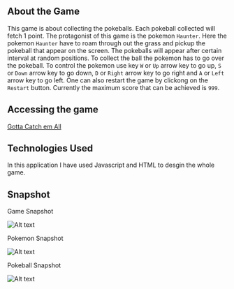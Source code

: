 ## About the Game
This game is about collecting the pokeballs. Each pokeball collected will fetch 1 point. The protagonist of this game is the pokemon `Haunter`.  Here the pokemon `Haunter` have to roam through out the grass and pickup the pokeball that appear on the screen. The pokeballs will appear after certain interval at random positions. To collect the ball the pokemon has to go over the pokeball. To control the pokemon use key `W` or `Up` arrow key to go up, `S` or `Down` arrow key to go down, `D` or `Right` arrow key to go right and `A` or `Left` arrow key to go left. One can also restart the game by clickong on the `Restart` button. Currently the maximum score that can be achieved is `999`.

## Accessing the game
[Gotta Catch em All](https://utkarsh-sanjivan.github.io/Pokemon-Game/)

## Technologies Used
In this application I have used Javascript and HTML to desgin the whole game.

## Snapshot
Game Snapshot

![Alt text](/images/screenshot.png?raw=true "Optional Title")

Pokemon Snapshot

![Alt text](/images/pokemon.png?raw=true "Optional Title")

Pokeball Snapshot

![Alt text](/images/pokeball.png?raw=true "Optional Title")